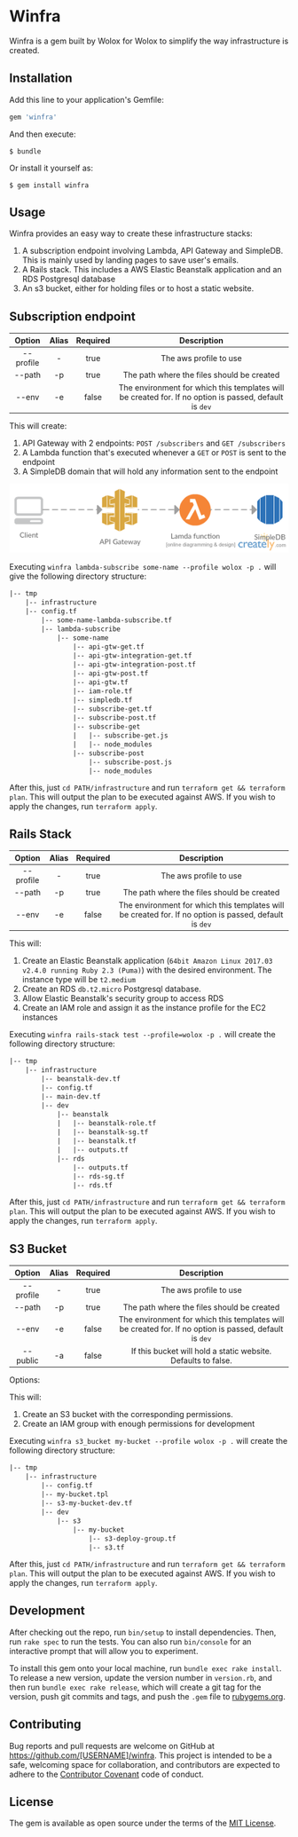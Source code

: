 # Winfra

Winfra is a gem built by Wolox for Wolox to simplify the way infrastructure is created.

## Installation

Add this line to your application's Gemfile:

```ruby
gem 'winfra'
```

And then execute:

    $ bundle

Or install it yourself as:

    $ gem install winfra

## Usage

Winfra provides an easy way to create these infrastructure stacks:

1. A subscription endpoint involving Lambda, API Gateway and SimpleDB. This is mainly used by landing pages to save user's emails.
2. A Rails stack. This includes a AWS Elastic Beanstalk application and an RDS Postgresql database
3. An s3 bucket, either for holding files or to host a static website.

## Subscription endpoint

| Option        | Alias         | Required        | Description   |
| :-----------: | :-----------: | :-----------:   | :-----------: |
| --profile     | -             | true            | The aws profile to use |
| --path        | -p            | true            | The path where the files should be created|
| --env         | -e            | false           | The environment for which this templates will be created for. If no option is passed, default is `dev` |

This will create:

1. API Gateway with 2 endpoints: `POST /subscribers` and `GET /subscribers`
2. A Lambda function that's executed whenever a `GET` or `POST` is sent to the endpoint
3. A SimpleDB domain that will hold any information sent to the endpoint

![lambda-subscribe architecture](./lambda-subscribe.png)

Executing `winfra lambda-subscribe some-name --profile wolox -p .` will give the following directory structure:

```
|-- tmp
    |-- infrastructure
    |-- config.tf
        |-- some-name-lambda-subscribe.tf
        |-- lambda-subscribe
            |-- some-name
                |-- api-gtw-get.tf
                |-- api-gtw-integration-get.tf
                |-- api-gtw-integration-post.tf
                |-- api-gtw-post.tf
                |-- api-gtw.tf
                |-- iam-role.tf
                |-- simpledb.tf
                |-- subscribe-get.tf
                |-- subscribe-post.tf
                |-- subscribe-get
                |   |-- subscribe-get.js
                |   |-- node_modules
                |-- subscribe-post
                    |-- subscribe-post.js
                    |-- node_modules
```

After this, just `cd PATH/infrastructure` and run `terraform get && terraform plan`. This will output the plan to be executed against AWS. If you wish to apply the changes, run `terraform apply`.

## Rails Stack

| Option        | Alias         | Required        | Description   |
| :-----------: | :-----------: | :-----------:   | :-----------: |
| --profile     | -             | true            | The aws profile to use |
| --path        | -p            | true            | The path where the files should be created|
| --env         | -e            | false           | The environment for which this templates will be created for. If no option is passed, default is `dev` |

This will:

1. Create an Elastic Beanstalk application (`64bit Amazon Linux 2017.03 v2.4.0 running Ruby 2.3 (Puma)`) with the desired environment. The instance type will be `t2.medium`
2. Create an RDS `db.t2.micro` Postgresql database.
3. Allow Elastic Beanstalk's security group to access RDS
4. Create an IAM role and assign it as the instance profile for the EC2 instances

Executing `winfra rails-stack test --profile=wolox -p .` will create the following directory structure:
```
|-- tmp
    |-- infrastructure
        |-- beanstalk-dev.tf
        |-- config.tf
        |-- main-dev.tf
        |-- dev
            |-- beanstalk
            |   |-- beanstalk-role.tf
            |   |-- beanstalk-sg.tf
            |   |-- beanstalk.tf
            |   |-- outputs.tf
            |-- rds
                |-- outputs.tf
                |-- rds-sg.tf
                |-- rds.tf
```

After this, just `cd PATH/infrastructure` and run `terraform get && terraform plan`. This will output the plan to be executed against AWS. If you wish to apply the changes, run `terraform apply`.

## S3 Bucket

| Option        | Alias         | Required        | Description   |
| :-----------: | :-----------: | :-----------:   | :-----------: |
| --profile     | -             | true            | The aws profile to use |
| --path        | -p            | true            | The path where the files should be created|
| --env         | -e            | false           | The environment for which this templates will be created for. If no option is passed, default is `dev` |
| --public      | -a            | false           | If this bucket will hold a static website. Defaults to false. |

Options:

This will:

1. Create an S3 bucket with the corresponding permissions.
2. Create an IAM group with enough permissions for development

Executing `winfra s3_bucket my-bucket --profile wolox -p .` will create the following directory structure:
```
|-- tmp
    |-- infrastructure
        |-- config.tf
        |-- my-bucket.tpl
        |-- s3-my-bucket-dev.tf
        |-- dev
            |-- s3
                |-- my-bucket
                    |-- s3-deploy-group.tf
                    |-- s3.tf
```

After this, just `cd PATH/infrastructure` and run `terraform get && terraform plan`. This will output the plan to be executed against AWS. If you wish to apply the changes, run `terraform apply`.

## Development

After checking out the repo, run `bin/setup` to install dependencies. Then, run `rake spec` to run the tests. You can also run `bin/console` for an interactive prompt that will allow you to experiment.

To install this gem onto your local machine, run `bundle exec rake install`. To release a new version, update the version number in `version.rb`, and then run `bundle exec rake release`, which will create a git tag for the version, push git commits and tags, and push the `.gem` file to [rubygems.org](https://rubygems.org).

## Contributing

Bug reports and pull requests are welcome on GitHub at https://github.com/[USERNAME]/winfra. This project is intended to be a safe, welcoming space for collaboration, and contributors are expected to adhere to the [Contributor Covenant](http://contributor-covenant.org) code of conduct.


## License

The gem is available as open source under the terms of the [MIT License](http://opensource.org/licenses/MIT).
